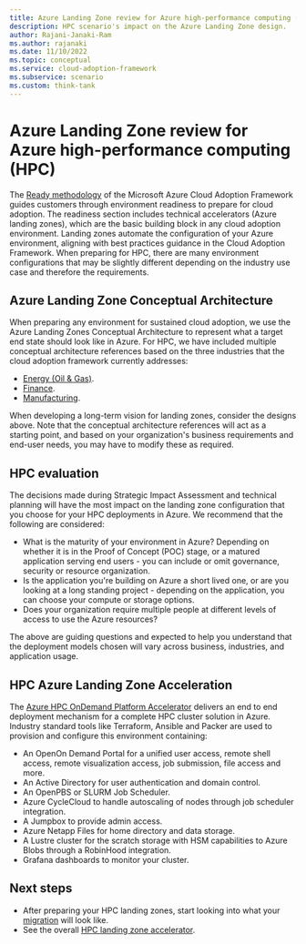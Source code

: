 ```yaml
---
title: Azure Landing Zone review for Azure high-performance computing (HPC)
description: HPC scenario's impact on the Azure Landing Zone design.
author: Rajani-Janaki-Ram
ms.author: rajanaki
ms.date: 11/10/2022
ms.topic: conceptual
ms.service: cloud-adoption-framework
ms.subservice: scenario
ms.custom: think-tank
---
```


# Azure Landing Zone review for Azure high-performance computing (HPC)

The [Ready methodology](../../ready/index.md) of the Microsoft Azure Cloud Adoption Framework guides customers through environment readiness to prepare for cloud adoption. The readiness section includes technical accelerators (Azure landing zones), which are the basic building block in any cloud adoption environment. Landing zones automate the configuration of your Azure environment, aligning with best practices guidance in the Cloud Adoption Framework. When preparing for HPC, there are many environment configurations that may be slightly different depending on the industry use case and therefore the requirements.

## Azure Landing Zone Conceptual Architecture

When preparing any environment for sustained cloud adoption, we use the Azure Landing Zones Conceptual Architecture to represent what a target end state should look like in Azure. For HPC, we have included multiple conceptual architecture references based on the three industries that the cloud adoption framework currently addresses:

- [Energy (Oil & Gas)](../azure-hpc/energy/compute.md#use-case-and-reference-architecture-for-seismic-processing).
- [Finance](../azure-hpc/azure-hpc-landing-zone-accelator.md#example-conceptual-energy-reference-architecture).
- [Manufacturing](./azure-hpc-landing-zone-accelator.md#example-conceptual-manufacturing-reference-architecture).

When developing a long-term vision for landing zones, consider the designs above. Note that the conceptual architecture references will act as a starting point, and based on your organization's business requirements and end-user needs, you may have to modify these as required.

## HPC evaluation

The decisions made during Strategic Impact Assessment and technical planning will have the most impact on the landing zone configuration that you choose for your HPC deployments in Azure. We recommend that the following are considered:

- What is the maturity of your environment in Azure? Depending on whether it is in the Proof of Concept (POC) stage, or a matured application serving end users - you can include or omit governance, security or resource organization.
- Is the application you're building on Azure a short lived one, or are you looking at a long standing project - depending on the application, you can choose your compute or storage options.
- Does your organization require multiple people at different levels of access to use the Azure resources?

The above are guiding questions and expected to help you understand that the deployment models chosen will vary across business, industries, and application usage.

## HPC Azure Landing Zone Acceleration

The [Azure HPC OnDemand Platform Accelerator](https://azure.github.io/az-hop/) delivers an end to end deployment mechanism for a complete HPC cluster solution in Azure. Industry standard tools like Terraform, Ansible and Packer are used to provision and configure this environment containing:

- An OpenOn Demand Portal for a unified user access, remote shell access, remote visualization access, job submission, file access and more.
- An Active Directory for user authentication and domain control.
- An OpenPBS or SLURM Job Scheduler.
- Azure CycleCloud to handle autoscaling of nodes through job scheduler integration.
- A Jumpbox to provide admin access.
- Azure Netapp Files for home directory and data storage.
- A Lustre cluster for the scratch storage with HSM capabilities to Azure Blobs through a RobinHood integration.
- Grafana dashboards to monitor your cluster.

## Next steps

- After preparing your HPC landing zones, start looking into what your [migration](./migrate.md) will look like.
- See the overall [HPC landing zone accelerator](../azure-hpc/azure-hpc-landing-zone-accelator.md).
